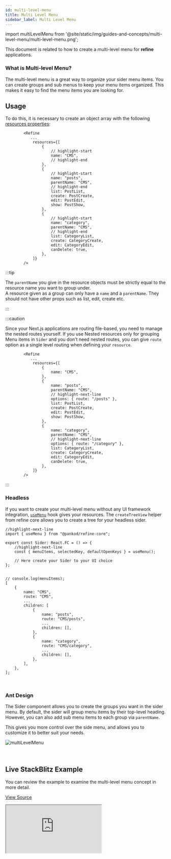 ```yaml
---
id: multi-level-menu
title: Multi Level Menu
sidebar_label: Multi Level Menu
---
```


import multiLevelMenu from '@site/static/img/guides-and-concepts/multi-level-menu/multi-level-menu.png';

This document is related to how to create a multi-level menu for **refine** applications.

### What is Multi-level Menu?

The multi-level menu is a great way to organize your sider menu items. You can create groups and sub menus to keep your menu items organized. This makes it easy to find the menu items you are looking for.

## Usage

To do this, it is necessary to create an object array with the following [resources properties](/core/interfaces.md#resourceitemprops):

```tsx title="src/App.tsx"
        <Refine
           ...
            resources={[
                {
                    // highlight-start
                    name: "CMS",
                    // highlight-end
                },
                {
                    // highlight-start
                    name: "posts",
                    parentName: "CMS",
                    // highlight-end
                    list: PostList,
                    create: PostCreate,
                    edit: PostEdit,
                    show: PostShow,
                },
                {
                    // highlight-start
                    name: "category",
                    parentName: "CMS",
                    // highlight-end
                    list: CategoryList,
                    create: CategoryCreate,
                    edit: CategoryEdit,
                    canDelete: true,
                },
            ]}
        />
```

:::tip

The `parentName` you give in the resource objects must be strictly equal to the resource name you want to group under.<br />
A resource given as a group can only have a `name` and a `parentName`. They should not have other props such as list, edit, create etc.

:::

:::caution

Since your Next.js applications are routing file-based, you need to manage the nested routes yourself. If you use Nested resources only for grouping Menu items in `Sider` and you don't need nested routes, you can give `route` option as a single level routing when defining your `resource`.

```tsx title="pages/_app.tsx"
        <Refine
           ...
            resources={[
                {
                    name: "CMS",
                },
                {
                    name: "posts",
                    parentName: "CMS",
                    // highlight-next-line
                    options: { route: "/posts" },
                    list: PostList,
                    create: PostCreate,
                    edit: PostEdit,
                    show: PostShow,
                },
                {
                    name: "category",
                    parentName: "CMS",
                    // highlight-next-line
                    options: { route: "/category" },
                    list: CategoryList,
                    create: CategoryCreate,
                    edit: CategoryEdit,
                    canDelete: true,
                },
            ]}
        />
```

:::

### Headless

If you want to create your multi-level menu without any UI framework integration, [`useMenu`](/core/hooks/ui/useMenu.md) hook gives your resources. The `createTreeView` helper from refine core allows you to create a tree for your headless sider.

```tsx title="src/components/layout/sider/index.tsx"
//highlight-next-line
import { useMenu } from "@pankod/refine-core";

export const Sider: React.FC = () => {
    //highlight-next-line
    const { menuItems, selectedKey, defaultOpenKeys } = useMenu();

    // Here create your Sider to your UI choice
};
```

```tsx title="example output"

// console.log(menuItems);
[
    {
        name: "CMS",
        route: "CMS",
        ...
        children: [
            {
                name: "posts",
                route: "CMS/posts",
                ...
                children: [],
            },
            {
                name: "category",
                route: "CMS/category",
                ...
                children: [],
            },
        ],
    },
];
```

<br/>

### Ant Design

The Sider component allows you to create the groups you want in the sider menu. By default, the sider will group menu items by their top-level heading. However, you can also add sub menu items to each group via `parentName`.

This gives you more control over the side menu, and allows you to customize it to better suit your needs.

<div class="img-container">
    <div class="window">
        <div class="control red"></div>
        <div class="control orange"></div>
        <div class="control green"></div>
    </div>
    <img src={multiLevelMenu} alt="multiLevelMenu" />
</div>
<br />

<br/>

## Live StackBlitz Example

You can review the example to examine the multi-level menu concept in more detail.

[View Source](https://github.com/pankod/refine/tree/master/examples/multi-level-menu)

<iframe loading="lazy" src="https://stackblitz.com//github/pankod/refine/tree/master/examples/multi-level-menu?embed=1&view=preview&theme=dark&preset=node"
    style={{width: "100%", height:"80vh", border: "0px", borderRadius: "8px", overflow:"hidden"}}
    title="refine-multi-level-menu-example"
></iframe>
